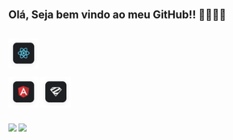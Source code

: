 ## Olá, Seja bem vindo ao meu GitHub!! 🤜🏻🤛🏻

 <div>
  <a href="https://github.com/gmagreti">
<!--   <img height="180em" src="https://github-readme-stats.vercel.app/api?username=gmagreti&show_icons=true&theme=highcontrast&include_all_commits=true&count_private=true"/> -->
<!--   <img height="180em" src="https://github-readme-stats.vercel.app/api/top-langs/?username=gmagreti&layout=compact&langs_count=7&theme=highcontrast"/> -->
</div>
<div style="display: inline_block"><br>
  <a margin="10" href="https://react.dev/" target="_blank"><img margin="10px" height="60" src="./assets/reactjs.svg" alt="React logo" title="React.JS"></a>

  <a margin="10" href="https://angular.io/" target="_blank"><img margin="10px" height="60" src="./assets/angular.svg" alt="Angular logo" title="Angular"></a>
  <a margin="10" href="https://zod.dev/" target="_blank"><img margin="10px" height="60" src="./assets/zod.svg" alt="Zod logo" title="Zod"></a>
  <!-- <img align="center" alt="Gabriel-Js" height="30" width="40" src="https://raw.githubusercontent.com/devicons/devicon/master/icons/javascript/javascript-plain.svg"> -->
  <!-- <img align="center" alt="Gabriel-Node" height="30" width="40" src="https://raw.githubusercontent.com/devicons/devicon/master/icons/nodejs/nodejs-original.svg"> -->
  <!-- <img align="center" alt="Gabriel-Ts" height="30" width="40" src="https://raw.githubusercontent.com/devicons/devicon/master/icons/typescript/typescript-plain.svg"> -->
  <!-- <img align="center" alt="Gabriel-React" height="30" width="40" src="https://raw.githubusercontent.com/devicons/devicon/master/icons/react/react-original.svg"> -->
<!--   <img align="center" alt="Gabriel-HTML" height="30" width="40" src="https://raw.githubusercontent.com/devicons/devicon/master/icons/html5/html5-original.svg"> -->
<!--   <img align="center" alt="Gabriel-CSS" height="30" width="40" src="https://raw.githubusercontent.com/devicons/devicon/master/icons/css3/css3-original.svg"> -->
  <!-- <img align="center" alt="Gabriel-Python" height="30" width="40" src="https://raw.githubusercontent.com/devicons/devicon/master/icons/python/python-original.svg"> -->
  <!-- <img align="center" alt="Gabriel-Figma" height="30" width="40" src="https://raw.githubusercontent.com/devicons/devicon/master/icons/figma/figma-original.svg"> -->
</div>
  
  ##
 
<div> 
<!--   <a href="https://www.youtube.com/channel/UCJYhnHM8OVX7wrVJvIC1g1A" target="_blank"><img src="https://img.shields.io/badge/YouTube-FF0000?style=for-the-badge&logo=youtube&logoColor=white" target="_blank"></a> -->
<!--   <a href="https://www.instagram.com/magretidev" target="_blank"><img src="https://img.shields.io/badge/-Instagram-%23E4405F?style=for-the-badge&logo=instagram&logoColor=white" target="_blank"></a> -->
  <a href = "mailto:gabrielmagreti@gmail.com"><img src="https://img.shields.io/badge/-Gmail-%23333?style=for-the-badge&logo=gmail&logoColor=white" target="_blank"></a>
  <a href="https://www.linkedin.com/in/gabriel-magreti-784b82182/" target="_blank"><img src="https://img.shields.io/badge/-LinkedIn-%230077B5?style=for-the-badge&logo=linkedin&logoColor=white" target="_blank"></a> 
 
 ##
 
 
</div>
<!--   ![Snake animation](https://github.com/gmagreti/gmagreti/blob/output/github-contribution-grid-snake.svg) -->

